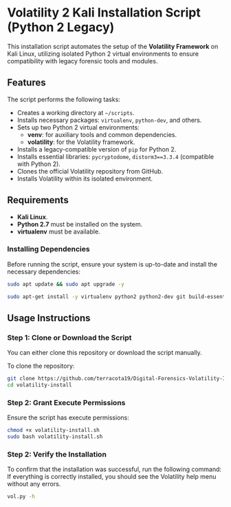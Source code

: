 # Volatility 2 Kali Installation Script (Python 2 Legacy)

This installation script automates the setup of the **Volatility Framework** on Kali Linux, utilizing isolated Python 2 virtual environments to ensure compatibility with legacy forensic tools and modules.

## Features

The script performs the following tasks:

- Creates a working directory at `~/scripts`.
- Installs necessary packages: `virtualenv`, `python-dev`, and others.
- Sets up two Python 2 virtual environments:
  - **venv**: for auxiliary tools and common dependencies.
  - **volatility**: for the Volatility framework.
- Installs a legacy-compatible version of `pip` for Python 2.
- Installs essential libraries: `pycryptodome`, `distorm3==3.3.4` (compatible with Python 2).
- Clones the official Volatility repository from GitHub.
- Installs Volatility within its isolated environment.

## Requirements

- **Kali Linux**.
- **Python 2.7** must be installed on the system.
- **virtualenv** must be available.

### Installing Dependencies

Before running the script, ensure your system is up-to-date and install the necessary dependencies:

```bash
sudo apt update && sudo apt upgrade -y
```
```bash
sudo apt-get install -y virtualenv python2 python2-dev git build-essential libssl-dev libffi-dev python2.7-dev
```
## Usage Instructions

### Step 1: Clone or Download the Script

You can either clone this repository or download the script manually.

To clone the repository:

```bash
git clone https://github.com/terracota19/Digital-Forensics-Volatility-Installer-for-Kali.git
cd volatility-install
```

### Step 2: Grant Execute Permissions

Ensure the script has execute permissions:

```bash
chmod +x volatility-install.sh
sudo bash volatility-install.sh
```
### Step 2: Verify the Installation
To confirm that the installation was successful, run the following command:
If everything is correctly installed, you should see the Volatility help menu without any errors.
```bash
vol.py -h
```
